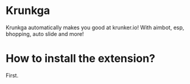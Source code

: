 # Krunkga
Krunkga automatically makes you good at krunker.io! With aimbot, esp, bhopping, auto slide and more!

# How to install the extension?
First.
